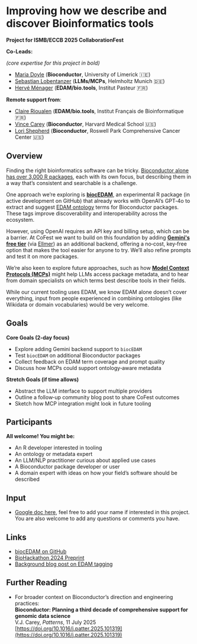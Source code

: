 # Improving how we describe and discover Bioinformatics tools 

**Project for ISMB/ECCB 2025 CollaborationFest**

**Co-Leads:**

*(core expertise for this project in bold)*

- [Maria Doyle](https://github.com/mblue9/) (**Bioconductor**, University of Limerick 🇮🇪)
- [Sebastian Lobentanzer](https://github.com/slobentanzer) (**LLMs/MCPs**, Helmholtz Munich 🇩🇪)
- [Hervé Ménager](https://github.com/hmenager) (**EDAM/bio.tools**, Institut Pasteur 🇫🇷)

**Remote support from**:

- [Claire Rioualen](https://github.com/rioualen/) (**EDAM/bio.tools**, Institut Français de Bioinformatique 🇫🇷)
- [Vince Carey](https://github.com/vjcitn) (**Bioconductor**, Harvard Medical School 🇺🇸)
- [Lori Shepherd](https://github.com/lshep) (**Bioconductor**, Roswell Park Comprehensive Cancer Center 🇺🇸) 

## Overview
Finding the right bioinformatics software can be tricky. [Bioconductor alone has over 3,000 R packages](https://bioconductor.org/packages/release/BiocViews.html#___Software), each with its own focus, but describing them in a way that’s consistent and searchable is a challenge.

One approach we’re exploring is [**biocEDAM**](https://github.com/vjcitn/biocEDAM), an experimental R package (in active development on GitHub) that already works with OpenAI’s GPT‑4o to extract and suggest [EDAM ontology](https://edamontology.org/) terms for Bioconductor packages. These tags improve discoverability and interoperability across the ecosystem.

However, using OpenAI requires an API key and billing setup, which can be a barrier. At CoFest we want to build on this foundation by adding [**Gemini's free tier**](https://dev.to/garciadiazjaime/gemini-api-the-free-tier-that-makes-developers-happy-28nk) (via [Ellmer](https://ellmer.tidyverse.org/)) as an additional backend, offering a no‑cost, key‑free option that makes the tool easier for anyone to try. We’ll also refine prompts and test it on more packages.

We’re also keen to explore future approaches, such as how [**Model Context Protocols (MCPs)**](https://modelcontextprotocol.io/introduction) might help LLMs access package metadata, and to hear from domain specialists on which terms best describe tools in their fields.  

While our current tooling uses EDAM, we know EDAM alone doesn’t cover everything, input from people experienced in combining ontologies (like Wikidata or domain vocabularies) would be very welcome.

## Goals

**Core Goals (2‑day focus)**

- Explore adding Gemini backend support to `biocEDAM`
- Test `biocEDAM` on additional Bioconductor packages
- Collect feedback on EDAM term coverage and prompt quality
- Discuss how MCPs could support ontology‑aware metadata

**Stretch Goals (if time allows)**

- Abstract the LLM interface to support multiple providers
- Outline a follow‑up community blog post to share CoFest outcomes
- Sketch how MCP integration might look in future tooling

## Participants

**All welcome! You might be:**

- An R developer interested in tooling
- An ontology or metadata expert
- An LLM/NLP practitioner curious about applied use cases
- A Bioconductor package developer or user
- A domain expert with ideas on how your field’s software should be described

## Input
- [Google doc here](https://github.com/mblue9/biocedam-cofest-2025), feel free to add your name if interested in this project. You are also welcome to add any questions or comments you have.

## Links
- [biocEDAM on GitHub](https://github.com/vjcitn/biocEDAM)
- [BioHackathon 2024 Preprint](https://osf.io/preprints/biohackrxiv/dsgnw_v1)
- [Background blog post on EDAM tagging](https://vjcitn.github.io/vjcblog/posts/2025-05-09-edam/)

## Further Reading
- For broader context on Bioconductor’s direction and engineering practices:  
**Bioconductor: Planning a third decade of comprehensive support for genomic data science**  
V.J. Carey, *Patterns*, 11 July 2025  
[https://doi.org/10.1016/j.patter.2025.101319](https://doi.org/10.1016/j.patter.2025.101319)
